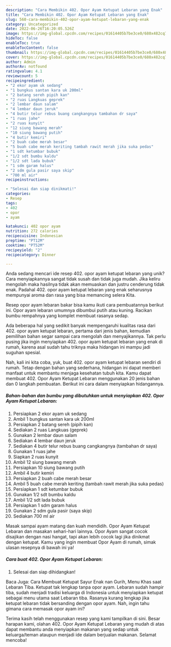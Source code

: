 ```yaml
---
description: "Cara Membikin 402. Opor Ayam Ketupat Lebaran yang Enak"
title: "Cara Membikin 402. Opor Ayam Ketupat Lebaran yang Enak"
slug: 560-cara-membikin-402-opor-ayam-ketupat-lebaran-yang-enak
category: Uncategorized
date: 2022-06-26T16:20:05.526Z
image: https://img-global.cpcdn.com/recipes/01614405b7be3ce0/680x482cq70/402-opor-ayam-ketupat-lebaran-foto-resep-utama.jpg
hideToc: false
enableToc: true
enableTocContent: false
thumbnail: https://img-global.cpcdn.com/recipes/01614405b7be3ce0/680x482cq70/402-opor-ayam-ketupat-lebaran-foto-resep-utama.jpg
cover: https://img-global.cpcdn.com/recipes/01614405b7be3ce0/680x482cq70/402-opor-ayam-ketupat-lebaran-foto-resep-utama.jpg
author: Admin
authorAv: notfound
ratingvalue: 4.1
reviewcount: 5
recipeingredient:
- "2 ekor ayam uk sedang"
- "1 bungkus santan kara uk 200ml"
- "2 batang sereh pipih kan"
- "2 ruas Langkuas geprek"
- "2 lembar daun salam"
- "4 lembar daun jeruk"
- "4 butir telur rebus buang cangkangnya tambahan dr saya"
- "1 ruas jahe"
- "2 ruas kunyit"
- "12 siung bawang merah"
- "10 siung bawang putih"
- "4 butir kemiri"
- "2 buah cabe merah besar"
- "5 buah cabe merah keriting tambah rawit merah jika suka pedas"
- "1 sdt ketumbar bubuk"
- "1/2 sdt bumbu kaldu"
- "1/2 sdt lada bubuk"
- "1 sdm garam halus"
- "2 sdm gula pasir saya skip"
- "700 ml air"
recipeinstructions:

- "Selesai dan siap dinikmati!"
categories:
- Resep
tags:
- 402
- opor
- ayam

katakunci: 402 opor ayam 
nutrition: 272 calories
recipecuisine: Indonesian
preptime: "PT12M"
cooktime: "PT52M"
recipeyield: "2"
recipecategory: Dinner

---
```





Anda sedang mencari ide resep 402. opor ayam ketupat lebaran yang unik? Cara menyiapkannya sangat tidak susah dan tidak juga mudah. Jika keliru mengolah maka hasilnya tidak akan memuaskan dan justru cenderung tidak enak. Padahal 402. opor ayam ketupat lebaran yang enak seharusnya mempunyai aroma dan rasa yang bisa memancing selera Kita.





Resep opor ayam lebaran bakar bisa kamu ikuti cara pembuatannya berikut ini. Opor ayam lebaran umumnya dibumbui putih atau kuning. Racikan bumbu rempahnya yang komplet membuat rasanya sedap.

Ada beberapa hal yang sedikit banyak mempengaruhi kualitas rasa dari 402. opor ayam ketupat lebaran, pertama dari jenis bahan, kemudian pemilihan bahan segar sampai cara mengolah dan menyajikannya. Tak perlu pusing jika ingin menyiapkan 402. opor ayam ketupat lebaran yang enak di rumah, karena asal sudah tahu triknya maka hidangan ini mampu jadi suguhan spesial.






Nah, kali ini kita coba, yuk, buat 402. opor ayam ketupat lebaran sendiri di rumah. Tetap dengan bahan yang sederhana, hidangan ini dapat memberi manfaat untuk membantu menjaga kesehatan tubuh kita. Kamu dapat membuat 402. Opor Ayam Ketupat Lebaran menggunakan 20 jenis bahan dan 0 langkah pembuatan. Berikut ini cara dalam menyiapkan hidangannya.

<!--inarticleads1-->

##### Bahan-bahan dan bumbu yang dibutuhkan untuk menyiapkan 402. Opor Ayam Ketupat Lebaran:

1. Persiapkan 2 ekor ayam uk sedang
1. Ambil 1 bungkus santan kara uk 200ml
1. Persiapkan 2 batang sereh (pipih kan)
1. Sediakan 2 ruas Langkuas (geprek)
1. Gunakan 2 lembar daun salam
1. Sediakan 4 lembar daun jeruk
1. Sediakan 4 butir telur rebus buang cangkangnya (tambahan dr saya)
1. Gunakan 1 ruas jahe
1. Siapkan 2 ruas kunyit
1. Ambil 12 siung bawang merah
1. Persiapkan 10 siung bawang putih
1. Ambil 4 butir kemiri
1. Persiapkan 2 buah cabe merah besar
1. Ambil 5 buah cabe merah keriting (tambah rawit merah jika suka pedas)
1. Persiapkan 1 sdt ketumbar bubuk
1. Gunakan 1/2 sdt bumbu kaldu
1. Ambil 1/2 sdt lada bubuk
1. Persiapkan 1 sdm garam halus
1. Gunakan 2 sdm gula pasir (saya skip)
1. Sediakan 700 ml air


Masak sampai ayam matang dan kuah mendidih. Opor Ayam Ketupat Lebaran dan masakan sehari-hari lainnya. Opor Ayam sangat cocok disajikan dengan nasi hangat, tapi akan lebih cocok lagi jika dinikmat dengan ketupat. Kamu yang ingin membuat Opor Ayam di rumah, simak ulasan resepnya di bawah ini ya! 

<!--inarticleads2-->

##### Cara buat 402. Opor Ayam Ketupat Lebaran:


1. Selesai dan siap dihidangkan!

Baca Juga: Cara Membuat Ketupat Sayur Enak nan Gurih, Menu Khas saat Lebaran Tiba. Ketupat tak lengkap tanpa opor ayam. Lebaran sudah hampir tiba, sudah menjadi tradisi keluarga di Indonesia untuk menyiapkan ketupat sebagai menu utama saat Lebaran tiba. Rasanya kurang lengkap jika ketupat lebaran tidak bersanding dengan opor ayam. Nah, ingin tahu gimana cara memasak opor ayam ini? 

Terima kasih telah menggunakan resep yang kami tampilkan di sini. Besar harapan kami, olahan 402. Opor Ayam Ketupat Lebaran yang mudah di atas dapat membantu anda menyiapkan makanan yang sedap untuk keluarga/teman ataupun menjadi ide dalam berjualan makanan. Selamat mencoba!
